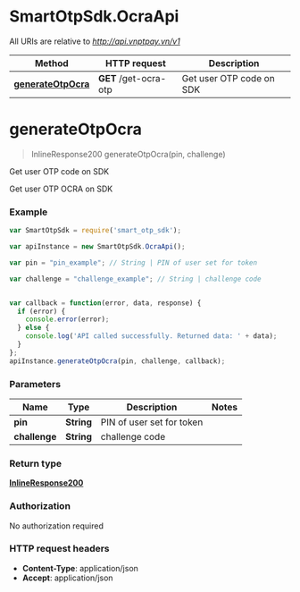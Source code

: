 # SmartOtpSdk.OcraApi

All URIs are relative to *http://api.vnptpay.vn/v1*

Method | HTTP request | Description
------------- | ------------- | -------------
[**generateOtpOcra**](OcraApi.md#generateOtpOcra) | **GET** /get-ocra-otp | Get user OTP code on SDK


<a name="generateOtpOcra"></a>
# **generateOtpOcra**
> InlineResponse200 generateOtpOcra(pin, challenge)

Get user OTP code on SDK

Get user OTP OCRA on SDK

### Example
```javascript
var SmartOtpSdk = require('smart_otp_sdk');

var apiInstance = new SmartOtpSdk.OcraApi();

var pin = "pin_example"; // String | PIN of user set for token

var challenge = "challenge_example"; // String | challenge code


var callback = function(error, data, response) {
  if (error) {
    console.error(error);
  } else {
    console.log('API called successfully. Returned data: ' + data);
  }
};
apiInstance.generateOtpOcra(pin, challenge, callback);
```

### Parameters

Name | Type | Description  | Notes
------------- | ------------- | ------------- | -------------
 **pin** | **String**| PIN of user set for token | 
 **challenge** | **String**| challenge code | 

### Return type

[**InlineResponse200**](InlineResponse200.md)

### Authorization

No authorization required

### HTTP request headers

 - **Content-Type**: application/json
 - **Accept**: application/json

